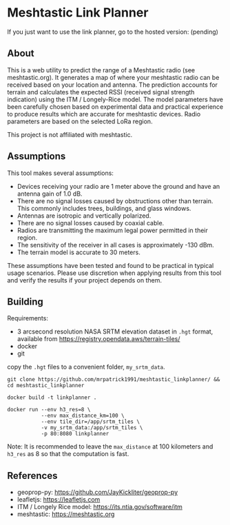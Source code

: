 # Meshtastic Link Planner 

If you just want to use the link planner, go to the hosted version: (pending)

## About

This is a web utility to predict the range of a Meshtastic radio (see meshtastic.org). It generates a map of where your meshtastic radio can be received based on your location and antenna. The prediction accounts for terrain and calculates the expected RSSI (received signal strength indication) using the ITM / Longely-Rice model. The model parameters have been carefully chosen based on experimental data and practical experience to produce results which are accurate for meshtastic devices. Radio parameters are based on the selected LoRa region. 

This project is not affiliated with meshtastic.

## Assumptions

This tool makes several assumptions:

* Devices receiving your radio are 1 meter above the ground and have an antenna gain of 1.0 dB.
* There are no signal losses caused by obstructions other than terrain. This commonly includes trees, buildings, and glass windows.
* Antennas are isotropic and vertically polarized.
* There are no signal losses caused by coaxial cable.
* Radios are transmitting the maximum legal power permitted in their region.
* The sensitivity of the receiver in all cases is approximately -130 dBm.
* The terrain model is accurate to 30 meters.

These assumptions have been tested and found to be practical in typical usage scenarios. Please use discretion when applying results from this tool and verify the results if your project depends on them.


## Building

Requirements:

* 3 arcsecond resolution NASA SRTM elevation dataset in `.hgt` format, available from https://registry.opendata.aws/terrain-tiles/
* docker
* git

copy the `.hgt` files to a convenient folder, `my_srtm_data`.

```
git clone https://github.com/mrpatrick1991/meshtastic_linkplanner/ && cd meshtastic_linkplanner

docker build -t linkplanner .

docker run --env h3_res=8 \
           --env max_distance_km=100 \
           --env tile_dir=/app/srtm_tiles \
           -v my_srtm_data:/app/srtm_tiles \
           -p 80:8080 linkplanner
```

Note: It is recommended to leave the `max_distance` at 100 kilometers and `h3_res` as 8 so that the computation is fast.

## References

* geoprop-py: https://github.com/JayKickliter/geoprop-py
* leafletjs: https://leafletjs.com
* ITM / Longely Rice model: https://its.ntia.gov/software/itm
* meshtastic: https://meshtastic.org
